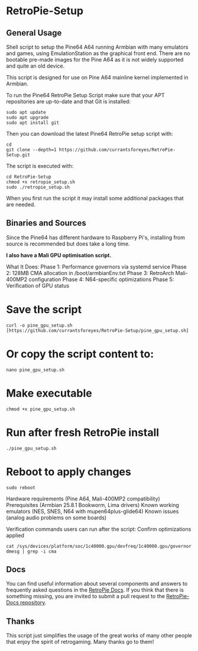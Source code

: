 RetroPie-Setup
==============

General Usage
-------------

Shell script to setup the Pine64 A64 running Armbian with many emulators and games, using EmulationStation as the graphical front end. There are no bootable pre-made images for the Pine A64 as it is not widely supported and quite an old device.

This script is designed for use on Pine A64 mainline kernel implemented in Armbian.

To run the Pine64 RetroPie Setup Script make sure that your APT repositories are up-to-date and that Git is installed:

```shell
sudo apt update
sudo apt upgrade
sudo apt install git
```

Then you can download the latest Pine64 RetroPie setup script with:

```shell
cd
git clone --depth=1 https://github.com/currantsforeyes/RetroPie-Setup.git
```

The script is executed with:

```shell
cd RetroPie-Setup
chmod +x retropie_setup.sh
sudo ./retropie_setup.sh
```

When you first run the script it may install some additional packages that are needed.

Binaries and Sources
--------------------

Since the Pine64 has different hardware to Raspberry Pi's, installing from source is recommended but does take a long time.

**I also have a Mali GPU optimisation script.**

What It Does:
Phase 1: Performance governors via systemd service
Phase 2: 128MB CMA allocation in /boot/armbianEnv.txt
Phase 3: RetroArch Mali-400MP2 configuration
Phase 4: N64-specific optimizations
Phase 5: Verification of GPU status

# Save the script
```shell
curl -o pine_gpu_setup.sh [https://github.com/currantsforeyes/RetroPie-Setup/pine_gpu_setup.sh]
```

# Or copy the script content to:
```shell
nano pine_gpu_setup.sh
```

# Make executable
```shell
chmod +x pine_gpu_setup.sh
```

# Run after fresh RetroPie install
```shell
./pine_gpu_setup.sh
```

# Reboot to apply changes
```shell
sudo reboot
```

Hardware requirements (Pine A64, Mali-400MP2 compatibility)
Prerequisites (Armbian 25.8.1 Bookworm, Lima drivers)
Known working emulators (NES, SNES, N64 with mupen64plus-glide64)
Known issues (analog audio problems on some boards)

Verification commands users can run after the script:
Confirm optimizations applied
```shell
cat /sys/devices/platform/soc/1c40000.gpu/devfreq/1c40000.gpu/governor
dmesg | grep -i cma
```

Docs
----

You can find useful information about several components and answers to frequently asked questions in the [RetroPie Docs](https://retropie.org.uk/docs/). If you think that there is something missing, you are invited to submit a pull request to the [RetroPie-Docs repository](https://github.com/RetroPie/RetroPie-Docs).


Thanks
------

This script just simplifies the usage of the great works of many other people that enjoy the spirit of retrogaming. Many thanks go to them!
